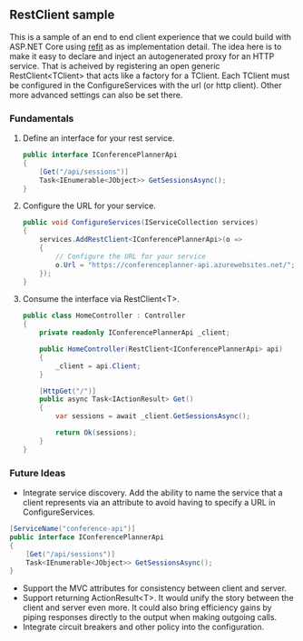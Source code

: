 ## RestClient sample

This is a sample of an end to end client experience that we could build with ASP.NET Core using [refit](https://github.com/paulcbetts/refit) as as implementation detail.
The idea here is to make it easy to declare and inject an autogenerated proxy for an HTTP service. That is acheived by registering an
open generic RestClient\<TClient\> that acts like a factory for a TClient. Each TClient must be configured in the ConfigureServices with the url (or http client). Other more advanced settings can also be set there.

### Fundamentals

1. Define an interface for your rest service.
    ````csharp
    public interface IConferencePlannerApi
    {
        [Get("/api/sessions")]
        Task<IEnumerable<JObject>> GetSessionsAsync();
    }
    ````

1. Configure the URL for your service.
    ```csharp
    public void ConfigureServices(IServiceCollection services)
    {
        services.AddRestClient<IConferencePlannerApi>(o =>
        {
            // Configure the URL for your service
            o.Url = "https://conferenceplanner-api.azurewebsites.net/";
        });
    }
    ```
1. Consume the interface via RestClient\<T\>.
    ```csharp
    public class HomeController : Controller
    {
        private readonly IConferencePlannerApi _client;

        public HomeController(RestClient<IConferencePlannerApi> api)
        {
            _client = api.Client;
        }

        [HttpGet("/")]
        public async Task<IActionResult> Get()
        {
            var sessions = await _client.GetSessionsAsync();

            return Ok(sessions);
        }
    }
    ```

### Future Ideas
- Integrate service discovery. Add the ability to name the service that a client represents via an attribute to avoid having to specify a URL in ConfigureServices.

```csharp
[ServiceName("conference-api")]
public interface IConferencePlannerApi
{
    [Get("/api/sessions")]
    Task<IEnumerable<JObject>> GetSessionsAsync();
}
```
- Support the MVC attributes for consistency between client and server.
- Support returning ActionResult\<T\>. It would unify the story between the client and server even more. It could also bring efficiency gains by piping responses directly to the output when making outgoing calls.
- Integrate circuit breakers and other policy into the configuration.
